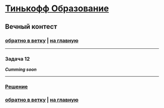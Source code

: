 # [Тинькофф Образование](https://fintech.tinkoff.ru/) 

## Вечный контест

### [обратно в ветку](https://github.com/syrovezhko/tinkoff_contest/tree/test) | [на главную](https://github.com/syrovezhko/tinkoff_contest)

---

### Задача 12

***Cumming soon***

---

### [Решение](https://github.com/syrovezhko/tinkoff_contest/tree/test/test12)

### [обратно в ветку](https://github.com/syrovezhko/tinkoff_contest/tree/test) | [на главную](https://github.com/syrovezhko/tinkoff_contest)